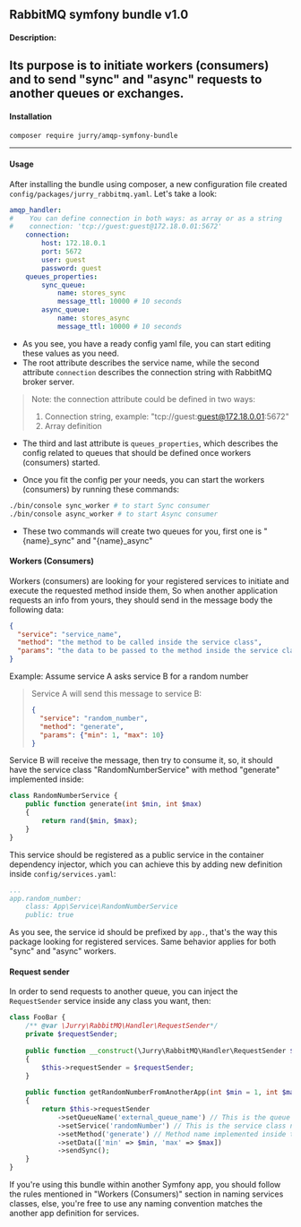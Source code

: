 ## RabbitMQ symfony bundle v1.0
#### Description:

Its purpose is to initiate workers (consumers) and to send "sync" and "async" requests to another queues or exchanges.
---

#### Installation

```bash
composer require jurry/amqp-symfony-bundle
```
---

#### Usage

After installing the bundle using composer, a new configuration file 
created `config/packages/jurry_rabbitmq.yaml`. Let's take a look:
```yaml
amqp_handler:
#    You can define connection in both ways: as array or as a string
#    connection: 'tcp://guest:guest@172.18.0.01:5672'
    connection:
        host: 172.18.0.1
        port: 5672
        user: guest
        password: guest
    queues_properties:
        sync_queue:
            name: stores_sync
            message_ttl: 10000 # 10 seconds
        async_queue:
            name: stores_async
            message_ttl: 10000 # 10 seconds
```
- As you see, you have a ready config yaml file, you can start editing these values as you need.
- The root attribute describes the service name, while the second attribute `connection` describes the connection string with RabbitMQ broker server.
    
> Note: the connection attribute could be defined in two ways:
> 1. Connection string, example: "tcp://guest:guest@172.18.0.01:5672"
> 2. Array definition
    
- The third and last attribute is `queues_properties`, which describes the config related to queues that should be defined once workers (consumers) started.

- Once you fit the config per your needs, you can start the workers (consumers) by running these commands:
```bash
./bin/console sync_worker # to start Sync consumer
./bin/console async_worker # to start Async consumer
```
- These two commands will create two queues for you, first one is "{name}_sync" and "{name}_async"

#### Workers (Consumers)
Workers (consumers) are looking for your registered services to initiate and execute the requested method inside them,
So when another application requests an info from yours, they should send in the message body the following data:
```json
{
  "service": "service_name",
  "method": "the method to be called inside the service class",
  "params": "the data to be passed to the method inside the service class"
}
```

Example: Assume service A asks service B for a random number
> Service A will send this message to service B:
> ```json
> {
>   "service": "random_number",
>   "method": "generate",
>   "params": {"min": 1, "max": 10}
> }
> ```

Service B will receive the message, then try to consume it, so, it should have the service class "RandomNumberService" with method "generate" implemented inside:
```php
class RandomNumberService {
    public function generate(int $min, int $max)
    {
        return rand($min, $max);
    }
}
```
This service should be registered as a public service in the container dependency injector, which you can achieve this by adding new definition inside `config/services.yaml`:
```yaml
...
app.random_number:
    class: App\Service\RandomNumberService
    public: true
```
As you see, the service id should be prefixed by `app.`, that's the way this package looking for registered services.
Same behavior applies for both "sync" and "async" workers.

#### Request sender
In order to send requests to another queue, you can inject the `RequestSender` service inside any class you want, then:
```php
class FooBar {
    /** @var \Jurry\RabbitMQ\Handler\RequestSender*/
    private $requestSender;
    
    public function __construct(\Jurry\RabbitMQ\Handler\RequestSender $requestSender)
    {
        $this->requestSender = $requestSender;
    }
    
    public function getRandomNumberFromAnotherApp(int $min = 1, int $max = 10): int
    {
        return $this->requestSender
            ->setQueueName('external_queue_name') // This is the queue name which another app listens to
            ->setService('randomNumber') // This is the service class name which you target (RandomNumberService)
            ->setMethod('generate') // Method name implemented inside the service class
            ->setData(['min' => $min, 'max' => $max])
            ->sendSync();
    }
}
```
If you're using this bundle within another Symfony app, you should follow the rules mentioned in "Workers (Consumers)" section in naming services classes, else, you're free to use any naming convention matches the another app definition for services.